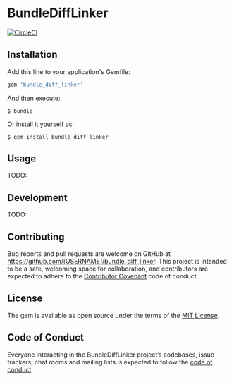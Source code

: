 # BundleDiffLinker

[![CircleCI](https://circleci.com/gh/vividmuimui/bundle_diff_linker.svg?style=svg)](https://circleci.com/gh/vividmuimui/bundle_diff_linker)

## Installation

Add this line to your application's Gemfile:

```ruby
gem 'bundle_diff_linker'
```

And then execute:

    $ bundle

Or install it yourself as:

    $ gem install bundle_diff_linker

## Usage

TODO:

## Development

TODO:

## Contributing

Bug reports and pull requests are welcome on GitHub at https://github.com/[USERNAME]/bundle_diff_linker. This project is intended to be a safe, welcoming space for collaboration, and contributors are expected to adhere to the [Contributor Covenant](http://contributor-covenant.org) code of conduct.

## License

The gem is available as open source under the terms of the [MIT License](http://opensource.org/licenses/MIT).

## Code of Conduct

Everyone interacting in the BundleDiffLinker project’s codebases, issue trackers, chat rooms and mailing lists is expected to follow the [code of conduct](https://github.com/[USERNAME]/bundle_diff_linker/blob/master/CODE_OF_CONDUCT.md).
